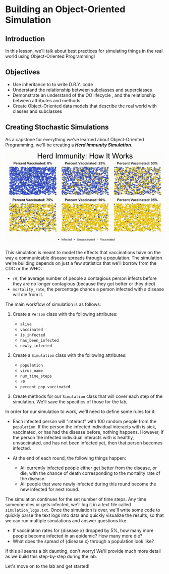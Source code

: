 
# Building an Object-Oriented Simulation

## Introduction

In this lesson, we'll talk about best practices for simulating things in the real world using Object-Oriented Programming!

## Objectives

* Use inheritance to to write D.R.Y. code 
* Understand the relationship between subclasses and superclasses
* Demonstrate an understand of the OO lifecycle , and the relationship between attributes and methods
* Create Object-Oriented data models that describe the real world with classes and subclasses


## Creating Stochastic Simulations

As a capstone for everything we've learned about Object-Oriented Programming, we'll be creating a **_Herd Immunity Simulation_**.


<img src='herd_immunity.gif'>


This simulation is meant to model the effects that vaccinations have on the way a communicable disease spreads through a population. The simulation we're building depends on just a few statistics that we'll borrow from the CDC or the WHO:

* `r0`, the average number of people a contagious person infects before they are no longer contagious (because they got better or they died)
* `mortality_rate`, the percentage chance a person infected with a disease will die from it.

The main workflow of simulation is as follows:

1. Create a `Person` class with the following attributes:
    * `alive`
    * `vaccinated`
    * `is_infected`
    * `has_been_infected`
    * `newly_infected`
    
1. Create a `Simulation` class with the following attributes:
    * `population`
    * `virus_name`
    * `num_time_steps`
    * `r0`
    * `percent_pop_vaccinated`

1. Create methods for our `Simulation` class that will cover each step of the simulation. We'll save the specifics of those for the lab, 

In order for our simulation to work, we'll need to define some rules for it:

* Each infected person will "interact" with 100 random people from the `population`. If the person the infected individual interacts with is sick, vaccinated, or has had the disease before, nothing happens. However, if the person the infected individual interacts with is healthy, unvaccinated, and has not been infected yet, then that person becomes infected. 

* At the end of each round, the following things happen:
    * All currently infected people either get better from the disease, or die, with the chance of death corresponding to the mortality rate of the disease. 
    * All people that were newly infected during this round become the new infected for next round.  
    
The simulation continues for the set number of time steps.  Any time someone dies or gets infected, we'll log it in a text file called `simulation_logs.txt`.  Once the simulation is over, we'll write some code to quickly parse the text logs into data and quickly visualize the results, so that we can run multiple simulations and answer questions like: 

* If vaccination rates for {disease x} dropped by 5%, how many more people become infected in an epidemic? How many more die?
* What does the spread of {disease x} through a population look like?

If this all seems a bit daunting, don't worry! We'll provide much more detail as we build this step-by-step during the lab. 

Let's move on to the lab and get started!
